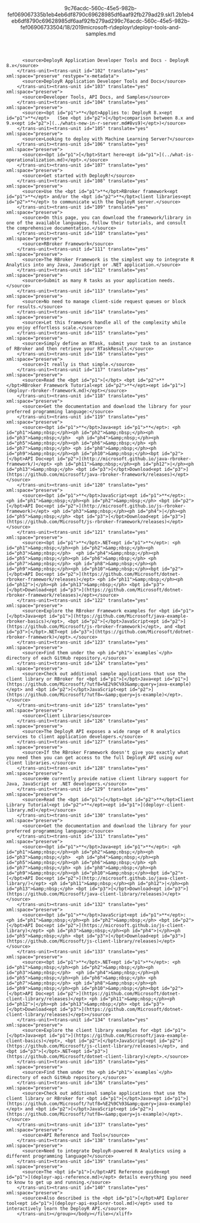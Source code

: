 <?xml version="1.0"?><xliff version="1.2" xmlns="urn:oasis:names:tc:xliff:document:1.2" xmlns:xsi="http://www.w3.org/2001/XMLSchema-instance" xsi:schemaLocation="urn:oasis:names:tc:xliff:document:1.2 xliff-core-1.2-transitional.xsd"><file datatype="xml" original="deployr-tools-and-samples.md" source-language="en-US" target-language="en-US"><header><tool tool-id="mdxliff" tool-name="mdxliff" tool-version="1.0-d1654b2" tool-company="Microsoft" /><xliffext:skl_file_name xmlns:xliffext="urn:microsoft:content:schema:xliffextensions">9c76acdc-560c-45e5-982b-fef069067335b1eb4eb6df8790c69628985df6aaf92fb279ad29.skl</xliffext:skl_file_name><xliffext:version xmlns:xliffext="urn:microsoft:content:schema:xliffextensions">1.2</xliffext:version><xliffext:ms.openlocfilehash xmlns:xliffext="urn:microsoft:content:schema:xliffextensions">b1eb4eb6df8790c69628985df6aaf92fb279ad29</xliffext:ms.openlocfilehash><xliffext:ms.sourcegitcommit xmlns:xliffext="urn:microsoft:content:schema:xliffextensions">9c76acdc-560c-45e5-982b-fef069067335</xliffext:ms.sourcegitcommit><xliffext:ms.lasthandoff xmlns:xliffext="urn:microsoft:content:schema:xliffextensions">04/18/2019</xliffext:ms.lasthandoff><xliffext:ms.openlocfilepath xmlns:xliffext="urn:microsoft:content:schema:xliffextensions">microsoft-r\deployr\deployr-tools-and-samples.md</xliffext:ms.openlocfilepath></header><body><group id="content" extype="content"><trans-unit id="101" translate="yes" xml:space="preserve" restype="x-metadata">
          <source>DeployR Application Developer Tools and Docs - DeployR 8.x</source>
        </trans-unit><trans-unit id="102" translate="yes" xml:space="preserve" restype="x-metadata">
          <source>DeployR Application Developer Tools and Docs</source>
        </trans-unit><trans-unit id="103" translate="yes" xml:space="preserve">
          <source>Developer Tools, API Docs, and Samples</source>
        </trans-unit><trans-unit id="104" translate="yes" xml:space="preserve">
          <source><bpt id="p1">**</bpt>Applies to: DeployR 8.x<ept id="p1">**</ept>   (See <bpt id="p2">[</bpt>comparison between 8.x and 9.x<ept id="p2">](../whats-new-in-r-server.md#8vs9)</ept>)</source>
        </trans-unit><trans-unit id="105" translate="yes" xml:space="preserve">
          <source>Looking to deploy with Machine Learning Server?</source>
        </trans-unit><trans-unit id="106" translate="yes" xml:space="preserve">
          <source><bpt id="p1">[</bpt>Start here<ept id="p1">](../what-is-operationalization.md)</ept>.</source>
        </trans-unit><trans-unit id="107" translate="yes" xml:space="preserve">
          <source>Get started with DeployR!</source>
        </trans-unit><trans-unit id="108" translate="yes" xml:space="preserve">
          <source>Use the <bpt id="p1">**</bpt>RBroker framework<ept id="p1">**</ept> and/or the <bpt id="p2">**</bpt>client libraries<ept id="p2">**</ept> to communicate with the DeployR server.</source>
        </trans-unit><trans-unit id="109" translate="yes" xml:space="preserve">
          <source>On this page, you can download the framework/library in one of the available languages, follow their tutorials, and consult the comprehensive documentation.</source>
        </trans-unit><trans-unit id="110" translate="yes" xml:space="preserve">
          <source>RBroker Framework</source>
        </trans-unit><trans-unit id="111" translate="yes" xml:space="preserve">
          <source>The RBroker Framework is the simplest way to integrate R Analytics into any Java, JavaScript or .NET application.</source>
        </trans-unit><trans-unit id="112" translate="yes" xml:space="preserve">
          <source>Submit as many R tasks as your application needs.</source>
        </trans-unit><trans-unit id="113" translate="yes" xml:space="preserve">
          <source>No need to manage client-side request queues or block for results.</source>
        </trans-unit><trans-unit id="114" translate="yes" xml:space="preserve">
          <source>Let this framework handle all of the complexity while you enjoy effortless scale.</source>
        </trans-unit><trans-unit id="115" translate="yes" xml:space="preserve">
          <source>Simply define an RTask, submit your task to an instance of RBroker and then retrieve your RTaskResult.</source>
        </trans-unit><trans-unit id="116" translate="yes" xml:space="preserve">
          <source>It really is that simple.</source>
        </trans-unit><trans-unit id="117" translate="yes" xml:space="preserve">
          <source>Read the <bpt id="p1">[</bpt> <bpt id="p2">**</bpt>RBroker Framework Tutorial<ept id="p2">**</ept><ept id="p1">](deployr-rbroker-framework.md)</ept></source>
        </trans-unit><trans-unit id="118" translate="yes" xml:space="preserve">
          <source>Get the documentation and download the library for your preferred programming language:</source>
        </trans-unit><trans-unit id="119" translate="yes" xml:space="preserve">
          <source><bpt id="p1">**</bpt>Java<ept id="p1">**</ept>: <ph id="ph1">&amp;nbsp;</ph><ph id="ph2">&amp;nbsp;</ph><ph id="ph3">&amp;nbsp;</ph>  <ph id="ph4">&amp;nbsp;</ph><ph id="ph5">&amp;nbsp;</ph><ph id="ph6">&amp;nbsp;</ph> <ph id="ph7">&amp;nbsp;</ph> <ph id="ph8">&amp;nbsp;</ph><ph id="ph9">&amp;nbsp;</ph><ph id="ph10">&amp;nbsp;</ph><bpt id="p2">[</bpt>API Doc<ept id="p2">](http://microsoft.github.io/java-rbroker-framework/)</ept> <ph id="ph11">&amp;nbsp;</ph><ph id="ph12">|</ph><ph id="ph13">&amp;nbsp;</ph> <bpt id="p3">[</bpt>Download<ept id="p3">](https://github.com/microsoft/java-rbroker-framework/releases)</ept></source>
        </trans-unit><trans-unit id="120" translate="yes" xml:space="preserve">
          <source><bpt id="p1">**</bpt>JavaScript<ept id="p1">**</ept>: <ph id="ph1">&amp;nbsp;</ph><ph id="ph2">&amp;nbsp;</ph> <bpt id="p2">[</bpt>API Doc<ept id="p2">](http://microsoft.github.io/js-rbroker-framework)</ept> <ph id="ph3">&amp;nbsp;</ph><ph id="ph4">|</ph><ph id="ph5">&amp;nbsp;</ph> <bpt id="p3">[</bpt>Download<ept id="p3">](https://github.com/Microsoft/js-rbroker-framework/releases)</ept></source>
        </trans-unit><trans-unit id="121" translate="yes" xml:space="preserve">
          <source><bpt id="p1">**</bpt>.NET<ept id="p1">**</ept>: <ph id="ph1">&amp;nbsp;</ph><ph id="ph2">&amp;nbsp;</ph><ph id="ph3">&amp;nbsp;</ph>  <ph id="ph4">&amp;nbsp;</ph><ph id="ph5">&amp;nbsp;</ph><ph id="ph6">&amp;nbsp;</ph> <ph id="ph7">&amp;nbsp;</ph> <ph id="ph8">&amp;nbsp;</ph><ph id="ph9">&amp;nbsp;</ph><ph id="ph10">&amp;nbsp;</ph><bpt id="p2">[</bpt>API Doc<ept id="p2">](https://github.com/Microsoft/dotnet-rbroker-framework/releases)</ept> <ph id="ph11">&amp;nbsp;</ph><ph id="ph12">|</ph><ph id="ph13">&amp;nbsp;</ph> <bpt id="p3">[</bpt>Download<ept id="p3">](https://github.com/Microsoft/dotnet-rbroker-framework/releases)</ept></source>
        </trans-unit><trans-unit id="122" translate="yes" xml:space="preserve">
          <source>Explore the RBroker Framework examples for <bpt id="p1">[</bpt>Java<ept id="p1">](https://github.com/Microsoft/java-example-rbroker-basics)</ept>, <bpt id="p2">[</bpt>JavaScript<ept id="p2">](https://github.com/Microsoft/js-rbroker-framework)</ept>, and <bpt id="p3">[</bpt>.NET<ept id="p3">](https://github.com/Microsoft/dotnet-rbroker-framework)</ept>.</source>
        </trans-unit><trans-unit id="123" translate="yes" xml:space="preserve">
          <source>Find them under the <ph id="ph1">`examples`</ph> directory of each GitHub repository.</source>
        </trans-unit><trans-unit id="124" translate="yes" xml:space="preserve">
          <source>Check out additional sample applications that use the client library or RBroker for <bpt id="p1">[</bpt>Java<ept id="p1">](https://github.com/Microsoft/?utf8=%E2%9C%93&amp;query=java-example)</ept> and <bpt id="p2">[</bpt>JavaScript<ept id="p2">](https://github.com/Microsoft/?utf8=✓&amp;query=js-example)</ept>.</source>
        </trans-unit><trans-unit id="125" translate="yes" xml:space="preserve">
          <source>Client Libraries</source>
        </trans-unit><trans-unit id="126" translate="yes" xml:space="preserve">
          <source>The DeployR API exposes a wide range of R analytics services to client application developers.</source>
        </trans-unit><trans-unit id="127" translate="yes" xml:space="preserve">
          <source>If the RBroker Framework doesn't give you exactly what you need then you can get access to the full DeployR API using our client libraries.</source>
        </trans-unit><trans-unit id="128" translate="yes" xml:space="preserve">
          <source>We currently provide native client library support for Java, JavaScript or .NET developers.</source>
        </trans-unit><trans-unit id="129" translate="yes" xml:space="preserve">
          <source>Read the <bpt id="p1">[</bpt><bpt id="p2">**</bpt>Client Library Tutorial<ept id="p2">**</ept><ept id="p1">](deployr-client-library.md)</ept></source>
        </trans-unit><trans-unit id="130" translate="yes" xml:space="preserve">
          <source>Get the documentation and download the library for your preferred programming language:</source>
        </trans-unit><trans-unit id="131" translate="yes" xml:space="preserve">
          <source><bpt id="p1">**</bpt>Java<ept id="p1">**</ept>: <ph id="ph1">&amp;nbsp;</ph><ph id="ph2">&amp;nbsp;</ph><ph id="ph3">&amp;nbsp;</ph>  <ph id="ph4">&amp;nbsp;</ph><ph id="ph5">&amp;nbsp;</ph><ph id="ph6">&amp;nbsp;</ph> <ph id="ph7">&amp;nbsp;</ph> <ph id="ph8">&amp;nbsp;</ph><ph id="ph9">&amp;nbsp;</ph><ph id="ph10">&amp;nbsp;</ph><bpt id="p2">[</bpt>API Doc<ept id="p2">](http://microsoft.github.io/java-client-library/)</ept> <ph id="ph11">&amp;nbsp;</ph><ph id="ph12">|</ph><ph id="ph13">&amp;nbsp;</ph> <bpt id="p3">[</bpt>Download<ept id="p3">](https://github.com/Microsoft/java-client-library/releases)</ept></source>
        </trans-unit><trans-unit id="132" translate="yes" xml:space="preserve">
          <source><bpt id="p1">**</bpt>JavaScript<ept id="p1">**</ept>: <ph id="ph1">&amp;nbsp;</ph><ph id="ph2">&amp;nbsp;</ph> <bpt id="p2">[</bpt>API Doc<ept id="p2">](https://microsoft.github.io/js-client-library)</ept> <ph id="ph3">&amp;nbsp;</ph><ph id="ph4">|</ph><ph id="ph5">&amp;nbsp;</ph> <bpt id="p3">[</bpt>Download<ept id="p3">](https://github.com/Microsoft/js-client-library/releases)</ept></source>
        </trans-unit><trans-unit id="133" translate="yes" xml:space="preserve">
          <source><bpt id="p1">**</bpt>.NET<ept id="p1">**</ept>: <ph id="ph1">&amp;nbsp;</ph><ph id="ph2">&amp;nbsp;</ph><ph id="ph3">&amp;nbsp;</ph>  <ph id="ph4">&amp;nbsp;</ph><ph id="ph5">&amp;nbsp;</ph><ph id="ph6">&amp;nbsp;</ph> <ph id="ph7">&amp;nbsp;</ph> <ph id="ph8">&amp;nbsp;</ph><ph id="ph9">&amp;nbsp;</ph><ph id="ph10">&amp;nbsp;</ph><bpt id="p2">[</bpt>API Doc<ept id="p2">](https://github.com/Microsoft/dotnet-client-library/releases)</ept> <ph id="ph11">&amp;nbsp;</ph><ph id="ph12">|</ph><ph id="ph13">&amp;nbsp;</ph> <bpt id="p3">[</bpt>Download<ept id="p3">](https://github.com/Microsoft/dotnet-client-library/releases)</ept></source>
        </trans-unit><trans-unit id="134" translate="yes" xml:space="preserve">
          <source>Explore the client library examples for <bpt id="p1">[</bpt>Java<ept id="p1">](https://github.com/Microsoft/java-example-client-basics)</ept>, <bpt id="p2">[</bpt>JavaScript<ept id="p2">](https://github.com/Microsoft/js-client-library/releases)</ept>, and <bpt id="p3">[</bpt>.NET<ept id="p3">](https://github.com/Microsoft/dotnet-client-library)</ept>.</source>
        </trans-unit><trans-unit id="135" translate="yes" xml:space="preserve">
          <source>Find them under the <ph id="ph1">`examples`</ph> directory of each GitHub repository.</source>
        </trans-unit><trans-unit id="136" translate="yes" xml:space="preserve">
          <source>Check out additional sample applications that use the client library or RBroker for <bpt id="p1">[</bpt>Java<ept id="p1">](https://github.com/Microsoft/?utf8=%E2%9C%93&amp;query=java-example)</ept> and <bpt id="p2">[</bpt>JavaScript<ept id="p2">](https://github.com/Microsoft/?utf8=✓&amp;query=js-example)</ept>.</source>
        </trans-unit><trans-unit id="137" translate="yes" xml:space="preserve">
          <source>API Reference and Tools</source>
        </trans-unit><trans-unit id="138" translate="yes" xml:space="preserve">
          <source>Need to integrate DeployR-powered R Analytics using a different programming language?</source>
        </trans-unit><trans-unit id="139" translate="yes" xml:space="preserve">
          <source>The <bpt id="p1">[</bpt>API Reference guide<ept id="p1">](deployr-api-reference.md)</ept> details everything you need to know to get up and running.</source>
        </trans-unit><trans-unit id="140" translate="yes" xml:space="preserve">
          <source>Also described is the <bpt id="p1">[</bpt>API Explorer tool<ept id="p1">](deployr-api-explorer-tool.md)</ept> used to interactively learn the DeployR API.</source>
        </trans-unit></group></body></file></xliff>
